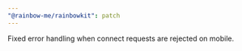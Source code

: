 ```yaml
---
"@rainbow-me/rainbowkit": patch
---
```


Fixed error handling when connect requests are rejected on mobile.
